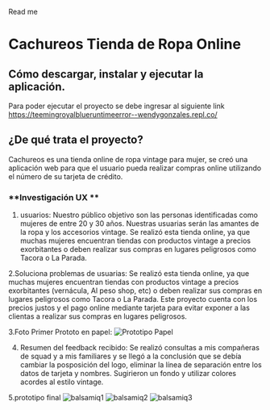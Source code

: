 Read me
# **Cachureos Tienda de Ropa Online**

## **Cómo descargar, instalar y ejecutar la aplicación.**
Para  poder ejecutar el proyecto se debe ingresar al  siguiente link
<https://teemingroyalblueruntimeerror--wendygonzales.repl.co/>

## **¿De qué trata el proyecto?**

Cachureos es una tienda online de ropa vintage para mujer, se creó una  aplicación web para que el usuario pueda  realizar compras online utilizando el número de su tarjeta de crédito.

### **Investigación UX **

1. usuarios:
Nuestro público objetivo son las personas identificadas como mujeres de        entre 20 y 30 años.
Nuestras usuarias serán las amantes de la ropa y los accesorios vintage.
Se realizó esta tienda online, ya que muchas mujeres encuentran tiendas con productos vintage a precios exorbitantes o deben realizar sus compras en lugares peligrosos como Tacora o La Parada.

2.Soluciona problemas de usuarias:
Se realizó esta tienda online, ya que muchas mujeres encuentran tiendas con productos vintage a precios exorbitantes (vernácula, Al peso shop, etc) o deben realizar sus compras en lugares peligrosos como Tacora o La Parada.
Este proyecto cuenta con los precios justos y el pago online mediante tarjeta para evitar exponer a las clientas a realizar sus compras en lugares peligrosos.

3.Foto Primer Prototo en papel:
![Prototipo Papel](https://i.ibb.co/D5CkLCB/prototipo-papel.png)


4. Resumen del feedback recibido:
Se realizó consultas a mis compañeras de squad y a mis familiares y se llegó a la conclusión que se debía cambiar la posposición del logo, eliminar la línea de separación entre los datos de tarjeta y nombres.
Sugirieron un fondo y utilizar colores acordes al estilo vintage.

5.prototipo final
![balsamiq1](https://i.ibb.co/KmqPSr2/balsamiq-1.jpg)
![balsamiq2]( https://i.ibb.co/fvf60ns/balsamiq-2.jpg)
![balsamiq3](https://i.ibb.co/J51D9F9/balsamiq-3.jpg)

